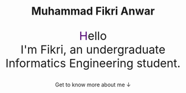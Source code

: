 <center> 
<h1 align="center">Muhammad Fikri Anwar</h1>

<p align="center" style="font-size:30px;">
  <span style="color:#500073;">H</span>ello <br>
  I'm Fikri, an undergraduate Informatics Engineering student.
</p>

<p align="center">
  Get to know more about me ↓
</p>
